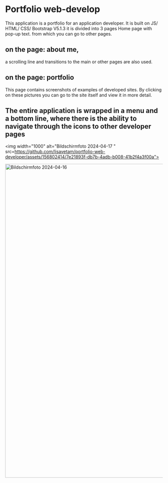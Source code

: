 # Portfolio web-develop
This application is a portfolio for an application developer. It is built on JS/ HTML/ CSS/ Bootstrap V5.1.3
it is divided into 3 pages
Home page with pop-up text. from which you can go to other pages.
## on the page: about me,
a scrolling line and transitions to the main or other pages are also used.
## on the page: portfolio
This page contains screenshots of examples of developed sites. By clicking on these pictures you can go to the site itself and view it in more detail.
## The entire application is wrapped in a menu and a bottom line, where there is the ability to navigate through the icons to other developer pages


<img width="1000" alt="Bildschirmfoto 2024-04-17 " src=https://github.com/lisavetam/portfolio-web-developer/assets/156802414/7e21893f-db7b-4adb-b008-41b2f4a3f00a">

<img width="1000" alt="Bildschirmfoto 2024-04-16" src="https://github.com/lisavetam/portfolio-web-developer/assets/156802414/391d90a2-6c35-4f43-96ac-628ff0d30a23">

